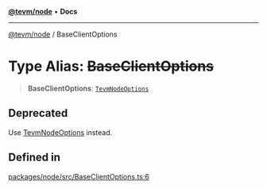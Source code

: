 [**@tevm/node**](../README.md) • **Docs**

***

[@tevm/node](../globals.md) / BaseClientOptions

# Type Alias: ~~BaseClientOptions~~

> **BaseClientOptions**: [`TevmNodeOptions`](TevmNodeOptions.md)

## Deprecated

Use [TevmNodeOptions](TevmNodeOptions.md) instead.

## Defined in

[packages/node/src/BaseClientOptions.ts:6](https://github.com/evmts/tevm-monorepo/blob/main/packages/node/src/BaseClientOptions.ts#L6)
